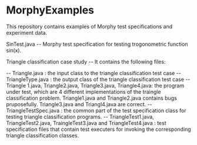 # MorphyExamples
This repository contains examples of Morphy test specifications and experiment data. 

SinTest.java -- Morphy test specification for testing trogonometric function sin(x). 

Triangle classification case study -- It contains the following files:

-- Triangle.java : the input class to the triangle classification test case
-- TriangleType.java : the output class of the triangle classification test case
-- Triangle 1.java, Triangle2.java, Triangle3.java, Triangle4.java: the program under test, which are 4 different implementations of the traingle classification problem. Triangle1.java and Triangle2.java contains bugs pruposefully. Triangle3.java and Triangl4.java are correct. 
-- TriangleTestSpec.java : the common part of the test specification class for testing triangle classification programs. 
-- TriangleTest1.java, TriangleTest2.java, TraingleTest3.java and TriangleTest4.java : test specification files that contain test executers for invoking the corresponding triangle classification classes. 

